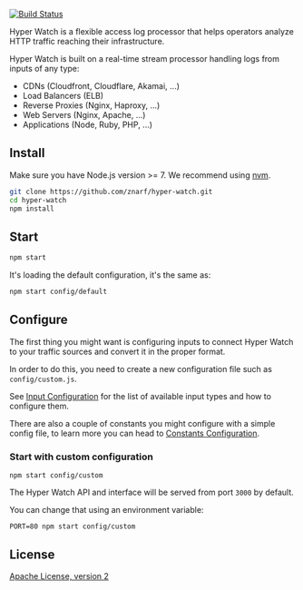 [![Build Status](https://travis-ci.org/znarf/hyper-watch.svg?branch=master)](https://travis-ci.org/znarf/hyper-watch)

Hyper Watch is a flexible access log processor that helps operators analyze HTTP traffic reaching their infrastructure.

Hyper Watch is built on a real-time stream processor handling logs from inputs of any type:

- CDNs (Cloudfront, Cloudflare, Akamai, ...)
- Load Balancers (ELB)
- Reverse Proxies (Nginx, Haproxy, ...)
- Web Servers (Nginx, Apache, ...)
- Applications (Node, Ruby, PHP, ...)

## Install

Make sure you have Node.js version >= 7. We recommend using [nvm](https://github.com/creationix/nvm).

```bash
git clone https://github.com/znarf/hyper-watch.git
cd hyper-watch
npm install
```

## Start

```bash
npm start
```

It's loading the default configuration, it's the same as:

```bash
npm start config/default
```

## Configure

The first thing you might want is configuring inputs to connect Hyper Watch to your traffic sources and convert it in the proper format.

In order to do this, you need to create a new configuration file such as `config/custom.js`.

See [Input Configuration](./docs/input.md) for the list of available input types and how to configure them.

There are also a couple of constants you might configure with a simple config file, to learn more you can head to [Constants Configuration](./docs/configuration.md).

### Start with custom configuration

```shell
npm start config/custom
```

The Hyper Watch API and interface will be served from port `3000` by default.

You can change that using an environment variable:

```shell
PORT=80 npm start config/custom
```

## License

[Apache License, version 2](LICENSE)
